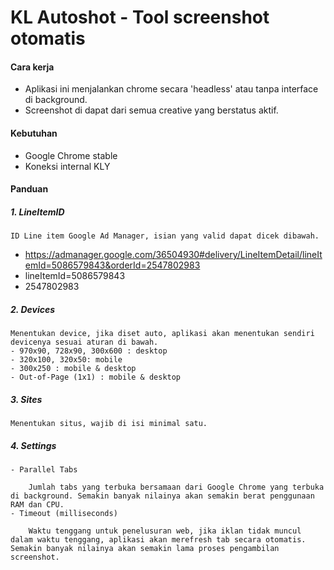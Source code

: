 # KL Autoshot - Tool screenshot otomatis

#### Cara kerja
- Aplikasi ini menjalankan chrome secara 'headless' atau tanpa interface di background.
- Screenshot di dapat dari semua creative yang berstatus aktif.

#### Kebutuhan
- Google Chrome stable
- Koneksi internal KLY

#### Panduan
##### 1. LineItemID

    ID Line item Google Ad Manager, isian yang valid dapat dicek dibawah.

  - https://admanager.google.com/36504930#delivery/LineItemDetail/lineItemId=5086579843&orderId=2547802983
  - lineItemId=5086579843
  - 2547802983

##### 2. Devices

    Menentukan device, jika diset auto, aplikasi akan menentukan sendiri devicenya sesuai aturan di bawah.
    - 970x90, 728x90, 300x600 : desktop
    - 320x100, 320x50: mobile
    - 300x250 : mobile & desktop
    - Out-of-Page (1x1) : mobile & desktop

##### 3. Sites

    Menentukan situs, wajib di isi minimal satu.

##### 4. Settings

    - Parallel Tabs

        Jumlah tabs yang terbuka bersamaan dari Google Chrome yang terbuka di background. Semakin banyak nilainya akan semakin berat penggunaan RAM dan CPU.
    - Timeout (milliseconds)

        Waktu tenggang untuk penelusuran web, jika iklan tidak muncul dalam waktu tenggang, aplikasi akan merefresh tab secara otomatis. Semakin banyak nilainya akan semakin lama proses pengambilan screenshot.